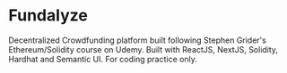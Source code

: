 # Fundalyze
Decentralized Crowdfunding platform built following Stephen Grider's Ethereum/Solidity course on Udemy. Built with ReactJS, NextJS, Solidity, Hardhat and Semantic UI. For coding practice only.
